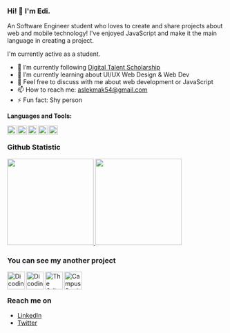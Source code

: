 ### Hi! 👋 I'm Edi.

An Software Engineer student who loves to create and share projects about web and mobile technology! I've enjoyed JavaScript and make it the main language in creating a project.

I'm currently active as a student.

- 🔭 I’m currently following <a href="https://digitalent.kominfo.go.id/akademi/FGA">Digital Talent Scholarship</a>
- 🌱 I’m currently learning about UI/UX Web Design & Web Dev
- 💬 Feel free to discuss with me about web development or JavaScript
- 📫 How to reach me: aslekmak54@gmail.com
- ⚡ Fun fact: Shy person
  
**Languages and Tools:**  

<a href="#"><img align="left" alt="JavaScript" title="JavaScript" width="21px" src="https://upload.wikimedia.org/wikipedia/commons/9/99/Unofficial_JavaScript_logo_2.svg" /></a>
  <a href="https://nodejs.org/"><img align="left" alt="NodeJS" title="NodeJS" width="21px" src="https://seeklogo.com/images/N/nodejs-logo-FBE122E377-seeklogo.com.png" /></a>
  <a href="https://reactjs.org/"><img align="left" alt="React" title="React" width="21px" src="https://cdn.worldvectorlogo.com/logos/react-2.svg" /></a>
  <a href="https://hapi.dev/"><img align="left" alt="Hapi" title="Hapi (NodeJS HTTP Framework)" width="21px" src="https://avatars.githubusercontent.com/u/3774533?s=200&v=4" /></a>
  <a href="https://nextjs.org/"><img align="left" alt="Next" title="Next (React SSR Framework)" width="21px" src="https://iconape.com/wp-content/files/gm/82643/svg/next-js.svg" /></a>
  <br>
  
### Github Statistic
<p align="left">
<a href="https://github.com/masedi54">
  <img height="200em" src="https://github-readme-stats-eight-theta.vercel.app/api?username=masedi54&show_icons=true&theme=algolia&include_all_commits=true&count_private=true"/>
<!--   <img height="180em" src="https://github-readme-stats-eight-theta.vercel.app/api/top-langs/?username=masedi54&organizations=Dicoding-Learn&layout=compact&langs_count=8&theme=algolia"/> -->
<!--   <img height="160em" src="https://github-readme-stats-one-bice.vercel.app/api/top-langs/?username=masedi54&langs_count=10&layout=compact&show_icons=true&theme=algolia&include_all_commits=true&count_private=true"/> -->
  <img height="200em" src="https://github-readme-stats-one-bice.vercel.app/api/top-langs/?username=masedi54&langs_count=10&layout=compact&show_icons=true&include_all_commits=true&count_private=truet&role=OWNER,ORGANIZATION_MEMBER,COLLABORATOR&langs_count=8&theme=algolia"/>
</a>
</p>

### You can see my another project
<a href="https://github.com/SIB-Capstone"><img align="left" alt="Dicoding Capstone" title="Dicoding Capstone" width="41px" src="https://cdn-icons-png.flaticon.com/512/8644/8644515.png" /></a>
<a href="https://github.com/Dicoding-Learn"><img align="left" alt="Dicoding Learn" title="Dicoding Learn" width="41px" src="https://cdn-icons-png.flaticon.com/512/2683/2683274.png" /></a>
<a href="https://github.com/The-Odin-Project-Learn"><img align="left" alt="The Odin Project Learn" title="The Odin Project Learn" width="41px" src="https://cdn-icons-png.flaticon.com/512/4946/4946348.png" /></a>
<a href="https://github.com/College-Coding-Practice"><img align="left" alt="Campus Study" title="Campus Study" width="41px" src="https://cdn-icons-png.flaticon.com/512/1934/1934025.png" /></a>
<br><br>

### Reach me on
- <a href="https://www.linkedin.com/in/mas-edi-49474219b/">LinkedIn</a>
- <a href="https://twitter/sibukBangetSIH">Twitter</a>
